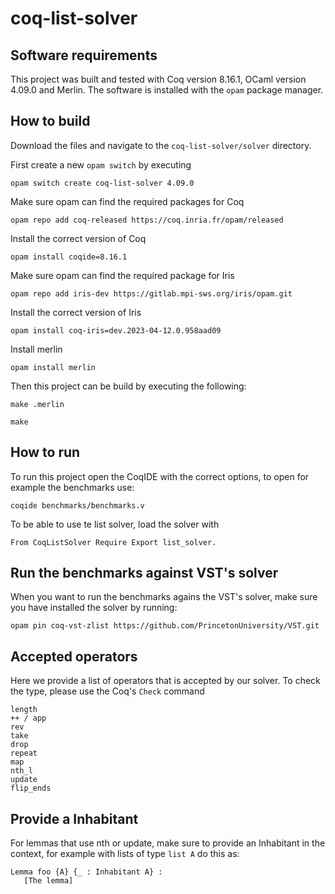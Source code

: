 # coq-list-solver

## Software requirements

This project was built and tested with Coq version 8.16.1, OCaml version 4.09.0 and Merlin. The software is installed with the `opam` package manager.

## How to build

Download the files and navigate to the `coq-list-solver/solver` directory.

First create a new `opam switch` by executing

```
opam switch create coq-list-solver 4.09.0
```

Make sure opam can find the required packages for Coq

```
opam repo add coq-released https://coq.inria.fr/opam/released
```

Install the correct version of Coq
```
opam install coqide=8.16.1
```

Make sure opam can find the required package for Iris
```
opam repo add iris-dev https://gitlab.mpi-sws.org/iris/opam.git
```

Install the correct version of Iris
```
opam install coq-iris=dev.2023-04-12.0.958aad09
```

Install merlin
```
opam install merlin
```

Then this project can be build by executing the following:
```
make .merlin
```
```
make
```
  
## How to run

To run this project open the CoqIDE with the correct options, to open for example the benchmarks use:

```
coqide benchmarks/benchmarks.v
```

To be able to use te list solver, load the solver with 
```
From CoqListSolver Require Export list_solver.
```

## Run the benchmarks against VST's solver

When you want to run the benchmarks agains the VST's solver, make sure you have installed the solver by running:
```
opam pin coq-vst-zlist https://github.com/PrincetonUniversity/VST.git
```

## Accepted operators

Here we provide a list of operators that is accepted by our solver. To check the type, please use the Coq's `Check` command

```
length
++ / app
rev
take
drop
repeat
map
nth_l
update
flip_ends
```

## Provide a Inhabitant

For lemmas that use nth or update, make sure to provide an Inhabitant in the context, for example with lists of type `list A` do this as:

```
Lemma foo {A} {_ : Inhabitant A} :
   [The lemma]
```
